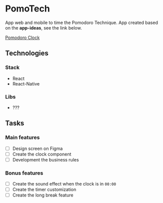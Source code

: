 # PomoTech
App web and mobile to time the Pomodoro Technique. App created based on the **app-ideas**, see the link below.

[Pomodoro Clock](https://github.com/florinpop17/app-ideas/blob/master/Projects/1-Beginner/Pomodoro-Clock.md)

## Technologies

### Stack

- React
- React-Native

### Libs

- ???

## Tasks

### Main features

- [ ]  Design screen on Figma
- [ ]  Create the clock component
- [ ]  Development the business rules

### Bonus features

- [ ]  Create the sound effect when the clock is in `00:00`
- [ ]  Create the timer customization
- [ ]  Create the long break feature
